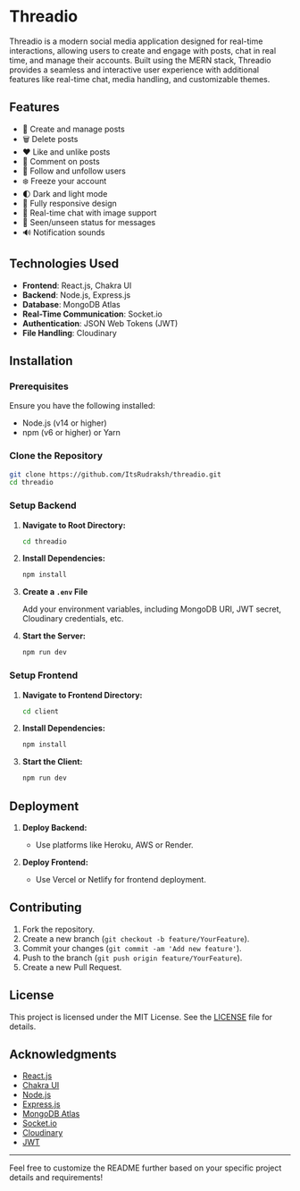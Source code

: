 # **Threadio**

Threadio is a modern social media application designed for real-time interactions, allowing users to create and engage with posts, chat in real time, and manage their accounts. Built using the MERN stack, Threadio provides a seamless and interactive user experience with additional features like real-time chat, media handling, and customizable themes.

## **Features**

- 📝 Create and manage posts
- 🗑️ Delete posts
- ❤️ Like and unlike posts
- 💬 Comment on posts
- 👥 Follow and unfollow users
- ❄️ Freeze your account
- 🌓 Dark and light mode
- 📱 Fully responsive design
- 💬 Real-time chat with image support
- 👀 Seen/unseen status for messages
- 🔊 Notification sounds

## **Technologies Used**

- **Frontend**: React.js, Chakra UI
- **Backend**: Node.js, Express.js
- **Database**: MongoDB Atlas
- **Real-Time Communication**: Socket.io
- **Authentication**: JSON Web Tokens (JWT)
- **File Handling**: Cloudinary

## **Installation**

### **Prerequisites**

Ensure you have the following installed:

- Node.js (v14 or higher)
- npm (v6 or higher) or Yarn

### **Clone the Repository**

```bash
git clone https://github.com/ItsRudraksh/threadio.git
cd threadio
```

### **Setup Backend**

1. **Navigate to Root Directory:**

   ```bash
   cd threadio
   ```

2. **Install Dependencies:**

   ```bash
   npm install
   ```

3. **Create a `.env` File**

   Add your environment variables, including MongoDB URI, JWT secret, Cloudinary credentials, etc.

4. **Start the Server:**

   ```bash
   npm run dev
   ```

### **Setup Frontend**

1. **Navigate to Frontend Directory:**

   ```bash
   cd client
   ```

2. **Install Dependencies:**

   ```bash
   npm install
   ```

3. **Start the Client:**

   ```bash
   npm run dev
   ```

## **Deployment**

1. **Deploy Backend:**

   - Use platforms like Heroku, AWS or Render.

2. **Deploy Frontend:**
   - Use Vercel or Netlify for frontend deployment.

## **Contributing**

1. Fork the repository.
2. Create a new branch (`git checkout -b feature/YourFeature`).
3. Commit your changes (`git commit -am 'Add new feature'`).
4. Push to the branch (`git push origin feature/YourFeature`).
5. Create a new Pull Request.

## **License**

This project is licensed under the MIT License. See the [LICENSE](LICENSE) file for details.

## **Acknowledgments**

- [React.js](https://react.dev/)
- [Chakra UI](https://v2.chakra-ui.com/)
- [Node.js](https://nodejs.org/)
- [Express.js](https://expressjs.com/)
- [MongoDB Atlas](https://www.mongodb.com/products/platform/atlas-database)
- [Socket.io](https://socket.io/)
- [Cloudinary](https://cloudinary.com/)
- [JWT](https://jwt.io/)

---

Feel free to customize the README further based on your specific project details and requirements!
